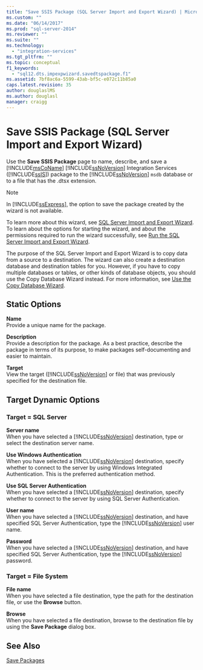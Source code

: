 ```yaml
---
title: "Save SSIS Package (SQL Server Import and Export Wizard) | Microsoft Docs"
ms.custom: ""
ms.date: "06/14/2017"
ms.prod: "sql-server-2014"
ms.reviewer: ""
ms.suite: ""
ms.technology: 
  - "integration-services"
ms.tgt_pltfrm: ""
ms.topic: conceptual
f1_keywords: 
  - "sql12.dts.impexpwizard.savedtspackage.f1"
ms.assetid: 7bf8ac6a-5599-43ab-bf5c-e072c11b85a0
caps.latest.revision: 35
author: douglaslMS
ms.author: douglasl
manager: craigg
---
```

# Save SSIS Package (SQL Server Import and Export Wizard)
  Use the **Save SSIS Package** page to name, describe, and save a [!INCLUDE[msCoName](../../includes/msconame-md.md)] [!INCLUDE[ssNoVersion](../../includes/ssnoversion-md.md)] Integration Services ([!INCLUDE[ssIS](../../includes/ssis-md.md)]) package to the [!INCLUDE[ssNoVersion](../../includes/ssnoversion-md.md)] `msdb` database or to a file that has the .dtsx extension.  
  
> [!NOTE]  
>  In [!INCLUDE[ssExpress](../../includes/ssexpress-md.md)], the option to save the package created by the wizard is not available.  
  
 To learn more about this wizard, see [SQL Server Import and Export Wizard](import-and-export-data-with-the-sql-server-import-and-export-wizard.md). To learn about the options for starting the wizard, and about the permissions required to run the wizard successfully, see [Run the SQL Server Import and Export Wizard](start-the-sql-server-import-and-export-wizard.md).  
  
 The purpose of the SQL Server Import and Export Wizard is to copy data from a source to a destination. The wizard can also create a destination database and destination tables for you. However, if you have to copy multiple databases or tables, or other kinds of database objects, you should use the Copy Database Wizard instead. For more information, see [Use the Copy Database Wizard](../../relational-databases/databases/use-the-copy-database-wizard.md).  
  
## Static Options  
 **Name**  
 Provide a unique name for the package.  
  
 **Description**  
 Provide a description for the package. As a best practice, describe the package in terms of its purpose, to make packages self-documenting and easier to maintain.  
  
 **Target**  
 View the target ([!INCLUDE[ssNoVersion](../../includes/ssnoversion-md.md)] or file) that was previously specified for the destination file.  
  
## Target Dynamic Options  
  
### Target = SQL Server  
 **Server name**  
 When you have selected a [!INCLUDE[ssNoVersion](../../includes/ssnoversion-md.md)] destination, type or select the destination server name.  
  
 **Use Windows Authentication**  
 When you have selected a [!INCLUDE[ssNoVersion](../../includes/ssnoversion-md.md)] destination, specify whether to connect to the server by using Windows Integrated Authentication. This is the preferred authentication method.  
  
 **Use SQL Server Authentication**  
 When you have selected a [!INCLUDE[ssNoVersion](../../includes/ssnoversion-md.md)] destination, specify whether to connect to the server by using SQL Server Authentication.  
  
 **User name**  
 When you have selected a [!INCLUDE[ssNoVersion](../../includes/ssnoversion-md.md)] destination, and have specified SQL Server Authentication, type the [!INCLUDE[ssNoVersion](../../includes/ssnoversion-md.md)] user name.  
  
 **Password**  
 When you have selected a [!INCLUDE[ssNoVersion](../../includes/ssnoversion-md.md)] destination, and have specified SQL Server Authentication, type the [!INCLUDE[ssNoVersion](../../includes/ssnoversion-md.md)] password.  
  
### Target = File System  
 **File name**  
 When you have selected a file destination, type the path for the destination file, or use the **Browse** button.  
  
 **Browse**  
 When you have selected a file destination, browse to the destination file by using the **Save Package** dialog box.  
  
## See Also  
 [Save Packages](../save-packages.md)  
  
  
